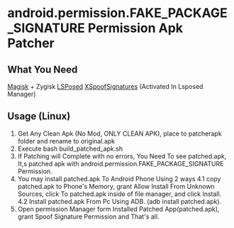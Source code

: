 # android.permission.FAKE_PACKAGE_SIGNATURE Permission Apk Patcher

## What You Need


[Magisk](https://github.com/topjohnwu/Magisk) + Zygisk
[LSPosed](https://github.com/LSPosed/LSPosed)
[XSpoofSignatures](https://github.com/Lobanokivan11/XSpoofSignatures-Legends/releases/latest) (Activated In Lsposed Manager)

## Usage (Linux)

1. Get Any Clean Apk (No Mod, ONLY CLEAN APK), place to patcherapk folder and rename to original.apk
2. Execute bash build_patched_apk.sh
3. If Patching will Complete with no errors, You Need To see patched.apk, It,s patched apk with android.permission.FAKE_PACKAGE_SIGNATURE Permission.
4. You may install patched.apk To Android Phone Using 2 ways
4.1 copy patched.apk to Phone's Memory, grant Allow Install From Unknown Sources, click To patched.apk inside of file manager, and click Install.
4.2 Install patched.apk From Pc Using ADB. (adb install patched.apk).
5. Open permission Manager form Installed Patched App(patched.apk), grant Spoof Signature Permission and That's all.